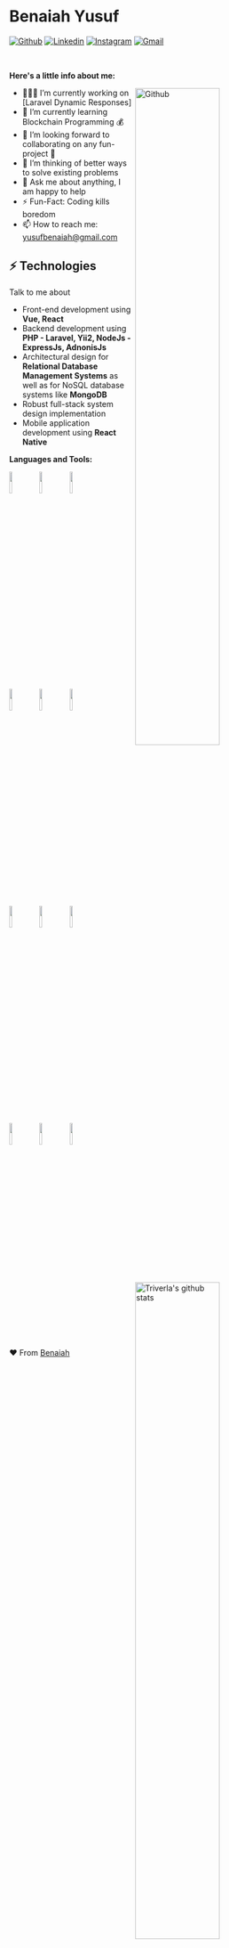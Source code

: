 <!-- Your title -->
# Benaiah Yusuf

<!-- Your badges
You can use the website to generate badges: https://shields.io/
-->

[![Github](https://img.shields.io/badge/-Github-000?style=flat&logo=Github&logoColor=white)](https://github.com/Triverla)
[![Linkedin](https://img.shields.io/badge/-LinkedIn-blue?style=flat&logo=Linkedin&logoColor=white)](https://www.linkedin.com/in/benaiah-yusuf-47037575/)
[![Instagram](https://img.shields.io/badge/-Instagram-c13584?style=flat&labelColor=c13584&logo=instagram&logoColor=white)](https://www.instagram.com/benaiah_yusuf/)
[![Gmail](https://img.shields.io/badge/-Gmail-c14438?style=flat&logo=Gmail&logoColor=white)](mailto:yusufbenaiah@gmail.com)

&nbsp;

<!-- Talking about you -->
**Here's a little info about me:**

<!-- Any image aligned to the right. Beware the width -->
<img width="55%" align="right" alt="Github" src="https://raw.githubusercontent.com/Triverla/.github/master/.resources/git-header.svg" />

- 👨🏽‍💻 I’m currently working on [Laravel Dynamic Responses]
- 🌱 I’m currently learning Blockchain Programming 💰 
- 👯 I’m looking forward to collaborating on any fun-project 🤝
- 🤔 I’m thinking of better ways to solve existing problems
- 💬 Ask me about anything, I am happy to help
- ⚡️ Fun-Fact: Coding kills boredom
- 📫 How to reach me: yusufbenaiah@gmail.com

## ⚡ Technologies
Talk to me about
- Front-end development using **Vue, React**
- Backend development using **PHP - Laravel, Yii2, NodeJs - ExpressJs, AdnonisJs**
- Architectural design for **Relational Database Management Systems** as well as for NoSQL database systems like **MongoDB**
- Robust full-stack system design implementation
- Mobile application development using **React Native**

**Languages and Tools:** 

<!-- Your github readme stats
You can use this api: https://github.com/anuraghazra/github-readme-stats
-->
<p>
  <a href="https://github.com/Triverla/handle-path-oz">
    <img width="55%" align="right" alt="Triverla's github stats" src="https://github-readme-stats.vercel.app/api?username=Triverla&show_icons=true&hide_border=true" />
  </a>
  
  <!-- Your languages and tools. Be careful with the alignment. 
  You can use this sites to get logos: https://www.vectorlogo.zone or https://simpleicons.org/
  -->
  <code><img width="10%" src="https://www.vectorlogo.zone/logos/laravel/laravel-ar21.svg"></code>
  <code><img width="10%" src="https://www.vectorlogo.zone/logos/nodejs/nodejs-ar21.svg"></code>
  <code><img width="10%" src="https://www.vectorlogo.zone/logos/php/php-ar21.svg"></code>
  <br />
  <code><img width="10%" src="https://www.vectorlogo.zone/logos/adonisjs/adonisjs-ar21.svg"></code>
  <code><img width="10%" src="https://www.vectorlogo.zone/logos/circleci/circleci-ar21.svg"></code>
  <code><img width="10%" src="https://www.vectorlogo.zone/logos/json/json-ar21.svg"></code>
  <br />
  <code><img width="10%" src="https://www.vectorlogo.zone/logos/mysql/mysql-ar21.svg"></code>
  <code><img width="10%" src="https://www.vectorlogo.zone/logos/sqlite/sqlite-ar21.svg"></code>
  <code><img width="10%" src="https://www.vectorlogo.zone/logos/firebase/firebase-ar21.svg"></code>
  <br />
  <code><img width="10%" src="https://www.vectorlogo.zone/logos/git-scm/git-scm-ar21.svg"></code>
  <code><img width="10%" src="https://www.vectorlogo.zone/logos/yaml/yaml-ar21.svg"></code>
  <code><img width="10%" src="https://www.vectorlogo.zone/logos/expressjs/expressjs-ar21.svg"></code>
</p>

<!-- Your hits or visitors
site: http://hits.dwyl.com or https://visitor-badge.glitch.me
Both apis are in trouble due to the number of requests, if you know any other to register visitors, great

<p align="center">
  <img alt="HitCount" src="http://hits.dwyl.com/onimur/onimur.svg" />
  <img alt="visitors" src="https://visitor-badge.glitch.me/badge?page_id=onimur.onimur" />
  <!-- https://github.com/wesky93/views this is a clone of the hits
  <img alt="ViewCount" src="https://views.whatilearened.today/views/github/onimur/onimur.svg" />
</p>

## Support me
-->
<!-- Your support, if you have it 
I created these images, feel free to use them.

<p align="center">
  <a href="https://www.patreon.com/onimur" target="_blank">
    <img width="18%" alt="Check my Patreon" src="https://raw.githubusercontent.com/onimur/.github/master/.resources/support-patreon.png"/>
  </a>
  <a href="https://www.paypal.com/cgi-bin/webscr?cmd=_donations&business=YUTBBKXR2XCPJ" target="_blank">
      <img width="18%" alt="Donate with Paypal" src="https://raw.githubusercontent.com/onimur/.github/master/.resources/support-paypal.png"/>
  </a>
  <a href="https://www.buymeacoffee.com/onimur" target="_blank">
      <img width="18%" alt="Buy me a coffee" src="https://raw.githubusercontent.com/onimur/.github/master/.resources/support-buy-coffee.png"/>
  </a>
</p>
-->

<!-- This readme was created by Murillo Comino - https://github.com/onimur -->
♥️ From [Benaiah](https://github.com/Triverla)
